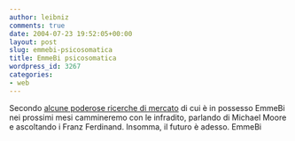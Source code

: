 ```yaml
---
author: leibniz
comments: true
date: 2004-07-23 19:52:05+00:00
layout: post
slug: emmebi-psicosomatica
title: EmmeBi psicosomatica
wordpress_id: 3267
categories:
- web
---
```


Secondo [alcune poderose ricerche di mercato](http://emmebi.blogspot.com/2004_07_01_emmebi_archive.html#109042133722628107) di cui è in possesso EmmeBi nei prossimi mesi cammineremo con le infradito, parlando di Michael Moore e ascoltando i Franz Ferdinand. Insomma, il futuro è adesso.
EmmeBi
